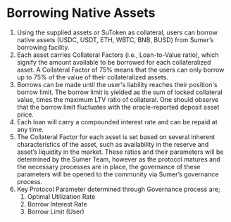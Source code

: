 # Borrowing Native Assets

1. Using the supplied assets or SuToken as collateral, users can borrow native assets (USDC, USDT, ETH, WBTC, BNB, BUSD) from Sumer’s borrowing facility.&#x20;
2. Each asset carries Collateral Factors (i.e., Loan-to-Value ratio), which signify the amount available to be borrowed for each collateralized asset. A Collateral Factor of 75% means that the users can only borrow up to 75% of the value of their collateralized assets.&#x20;
3. Borrows can be made until the user's liability reaches their position's borrow limit. The borrow limit is yielded as the sum of locked collateral value, times the maximum LTV ratio of collateral. One should observe that the borrow limit fluctuates with the oracle-reported deposit asset price.&#x20;
4. Each loan will carry a compounded interest rate and can be repaid at any time.&#x20;
5. The Collateral Factor for each asset is set based on several inherent characteristics of the asset, such as availability in the reserve and asset’s liquidity in the market. These ratios and their parameters will be determined by the Sumer Team, however as the protocol matures and the necessary processes are in place, the governance of these parameters will be opened to the community via Sumer’s governance process.&#x20;
6. Key Protocol Parameter determined through Governance process are;&#x20;
   1. Optimal Utilization Rate&#x20;
   2. Borrow Interest Rate&#x20;
   3. Borrow Limit (User)
